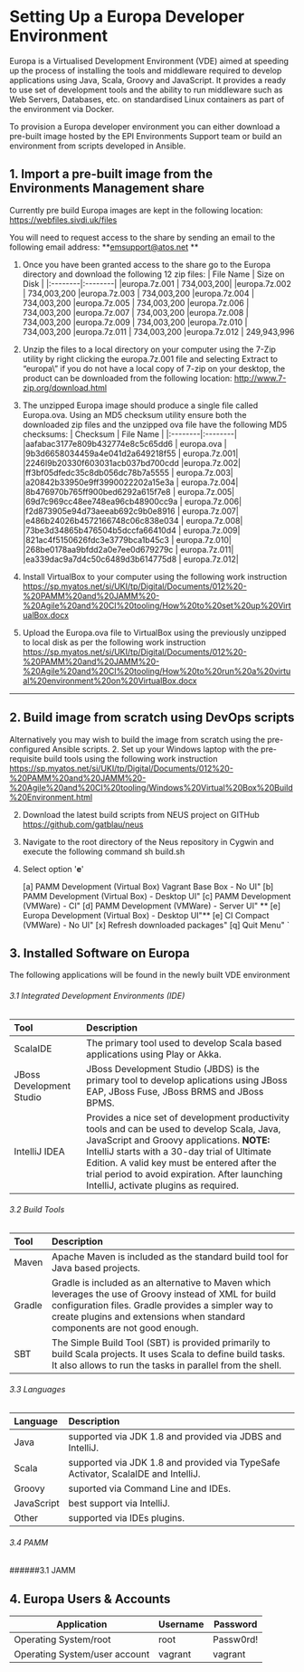 # Setting Up a Europa Developer Environment
Europa is a Virtualised Development Environment (VDE) aimed at speeding up the process of installing the tools and middleware required to develop applications using Java, Scala, Groovy and JavaScript. It provides a ready to use set of development tools and the ability to run middleware such as Web Servers, Databases, etc. on standardised Linux containers as part of the environment via Docker.

To provision a Europa developer environment you can either download a pre-built image hosted by the EPI Environments Support team or build an environment from scripts developed in Ansible. 

## 1. Import a pre-built image from the Environments Management share
Currently pre build Europa images are kept in the following location:
https://webfiles.sivdi.uk/files

You will need to request access to the share by sending an email to the following email address:
**emsupport@atos.net  **


1. Once you have been granted access to the share go to the Europa directory and download the following 12 zip files:
| File Name	 | Size on Disk |
|:--------|:--------|
|europa.7z.001	|	734,003,200| 
|europa.7z.002	|	734,003,200 
|europa.7z.003	|	734,003,200 
|europa.7z.004	|	734,003,200 
|europa.7z.005	|	734,003,200 
|europa.7z.006	|	734,003,200 
|europa.7z.007	|	734,003,200 
|europa.7z.008	|	734,003,200 
|europa.7z.009	|	734,003,200 
|europa.7z.010	|	734,003,200 
|europa.7z.011	|	734,003,200 
|europa.7z.012	|	249,943,996 

1. Unzip the files to a local directory on your computer using the 7-Zip utility by right clicking the europa.7z.001 file and selecting Extract to “europa\”
if you do not have a local copy of 7-zip on your desktop, the product can be downloaded from the following location:
http://www.7-zip.org/download.html
1. The unzipped Europa image should produce a single file called Europa.ova. Using an MD5 checksum utility ensure both the downloaded zip files and the unzipped  ova file have the following MD5 checksums:
| Checksum | File Name |
|:--------|:--------|
|aafabac3177e809b432774e8c5c65dd6 |	europa.ova |
|9b3d6658034459a4e041d2a649218f55 |	europa.7z.001|
|2246I9b20330f603031acb037bd700cdd |europa.7z.002|
|ff3bf05dfedc35c8db056dc78b7a5555 |	europa.7z.003|
|a20842b33950e9ff3990022202a15e3a |	europa.7z.004|
|8b476970b765ff900bed6292a615f7e8 |	europa.7z.005|
|69d7c969cc48ee748ea96cb48900cc9a |	europa.7z.006|
|f2d873905e94d73aeeab692c9b0e8916 |	europa.7z.007|
|e486b24026b4572166748c06c838e034 |	europa.7z.008|
|73be3d34865b476504b5dccfa66410d4 |	europa.7z.009|
|821ac4f5150626fdc3e3779bca1b45c3 |	europa.7z.010|
|268be0178aa9bfdd2a0e7ee0d679279c |	europa.7z.011|
|ea339dac9a7d4c50c6489d3b614775d8 |	europa.7z.012|

1. Install VirtualBox to your computer using the following work instruction
https://sp.myatos.net/si/UKI/tp/Digital/Documents/012%20-%20PAMM%20and%20JAMM%20-%20Agile%20and%20CI%20tooling/How%20to%20set%20up%20VirtualBox.docx

1. Upload the Europa.ova file to VirtualBox using the previously unzipped to local disk as per the following work instruction
https://sp.myatos.net/si/UKI/tp/Digital/Documents/012%20-%20PAMM%20and%20JAMM%20-%20Agile%20and%20CI%20tooling/How%20to%20run%20a%20virtual%20environment%20on%20VirtualBox.docx


- - -


## 2.	Build image from scratch using DevOps scripts
Alternatively you may wish to build the image from scratch using the pre-configured Ansible scripts.
2.  Set up your Windows laptop with the pre-requisite build tools using the following work instruction
https://sp.myatos.net/si/UKI/tp/Digital/Documents/012%20-%20PAMM%20and%20JAMM%20-%20Agile%20and%20CI%20tooling/Windows%20Virtual%20Box%20Build%20Environment.html
 
2. Download the latest build scripts from NEUS project on GITHub
https://github.com/gatblau/neus

2. Navigate to the root directory of the Neus repository in Cygwin and execute the following command
sh build.sh
2. Select option '**e**'

    [a] PAMM Development (Virtual Box) Vagrant Base Box - No UI"
    [b] PAMM Development (Virtual Box) - Desktop UI"
    [c] PAMM Development (VMWare) - CI"
    [d] PAMM Development (VMWare) - Server UI"
**    [e] Europa Development (Virtual Box) - Desktop UI"**
    [e] CI Compact (VMWare) - No UI"
    [x] Refresh downloaded packages"
    [q] Quit Menu"
`


## 3.  	Installed Software on Europa
The following applications will be found in the newly built VDE environment

###### 3.1 Integrated Development Environments (IDE)

| Tool | Description |
|:-----|:------------|
| ScalaIDE | The primary tool used to develop Scala based applications using Play or Akka.|
| JBoss Development Studio| JBoss Development Studio (JBDS) is the primary tool to develop aplications using JBoss EAP, JBoss Fuse, JBoss BRMS and JBoss BPMS.|
| IntelliJ IDEA| Provides a nice set of development productivity tools and can be used to develop Scala, Java, JavaScript and Groovy applications. **NOTE:** IntelliJ starts with a 30-day trial of Ultimate Edition. A valid key must be entered after the trial period to avoid expiration. After launching IntelliJ, activate plugins as required.|

###### 3.2 Build Tools

| Tool | Description |
|:-----|:------------|
| Maven | Apache Maven is included as the standard build tool for Java based projects. |
| Gradle | Gradle is included as an alternative to Maven which leverages the use of Groovy instead of XML for build configuration files. Gradle provides a simpler way to create plugins and extensions when standard components are not good enough.|
|SBT|The Simple Build Tool (SBT) is provided primarily to build Scala projects. It uses Scala to define build tasks. It also allows to run the tasks in parallel from the shell.|

###### 3.3 Languages
| Language | Description |
|:---------|:------------|
| Java | supported via JDK 1.8 and provided via JDBS and IntelliJ. |
| Scala| supported via JDK 1.8 and provided via TypeSafe Activator, ScalaIDE and IntelliJ. |
| Groovy | suported via Command Line and IDEs.|
| JavaScript| best support via IntelliJ.|
|Other| supported via IDEs plugins.|

###### 3.4 PAMM

######3.1 JAMM



## 4.	Europa Users & Accounts
|Application| Username | Password |
|-----------|----------|----------|
|Operating System/root	|root|	Passw0rd!|
|Operating System/user account|	vagrant|	vagrant|

